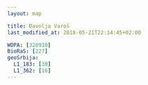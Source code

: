 ```yaml
---
layout: map

title: Đavolja Varoš
last_modified_at: 2018-05-21T22:14:45+02:00

WDPA: [328910]
BioRaS: [227]
geoSrbija:
  L1_183: [30]
  L1_362: [16]
---
```

